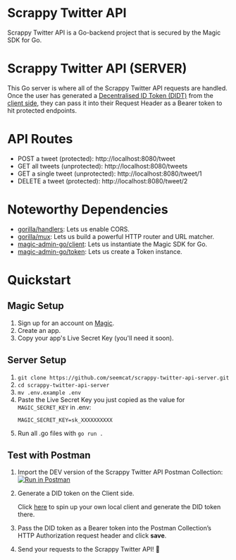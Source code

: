 # Scrappy Twitter API
Scrappy Twitter API is a Go-backend project that is secured by the Magic SDK for Go. 

# Scrappy Twitter API (SERVER)
This Go server is where all of the Scrappy Twitter API requests are handled. Once the user has generated a [Decentralised ID Token (DIDT)](https://docs.magic.link/decentralized-id) from the [client side](https://github.com/magiclabs/scrappy-twitter-api-client), they can pass it into their Request Header as a Bearer token to hit protected endpoints.

# API Routes
- POST a tweet (protected): http://localhost:8080/tweet 
- GET all tweets (unprotected): http://localhost:8080/tweets 
- GET a single tweet (unprotected): http://localhost:8080/tweet/1 
- DELETE a tweet (protected): http://localhost:8080/tweet/2

# Noteworthy Dependencies
- [gorilla/handlers](https://github.com/gorilla/handlers): Lets us enable CORS.
- [gorilla/mux](https://github.com/gorilla/mux): Lets us build a powerful HTTP router and URL matcher.
- [magic-admin-go/client](https://docs.magic.link/admin-sdk/go/get-started#creating-an-sdk-client-instance): Lets us instantiate the Magic SDK for Go.
- [magic-admin-go/token](https://docs.magic.link/admin-sdk/go/get-started#creating-a-token-instance): Lets us create a Token instance.

# Quickstart
## Magic Setup
1. Sign up for an account on [Magic](https://magic.link/).
2. Create an app.
3. Copy your app's Live Secret Key (you'll need it soon).

## Server Setup
1. `git clone https://github.com/seemcat/scrappy-twitter-api-server.git`
2. `cd scrappy-twitter-api-server`
3. `mv .env.example .env`
4. Paste the Live Secret Key you just copied as the value for `MAGIC_SECRET_KEY` in .env:
    ```
    MAGIC_SECRET_KEY=sk_XXXXXXXXXX
    ```
4. Run all .go files with `go run .`

## Test with Postman
1. Import the DEV version of the Scrappy Twitter API Postman Collection:
    [![Run in Postman](https://run.pstmn.io/button.svg)](https://god.postman.co/run-collection/1aa913713995cb16bb70)
2. Generate a DID token on the Client side. 
   
   Click [here](https://github.com/magiclabs/scrappy-twitter-api-client) to spin up your own local client and generate the DID token there.
   
3. Pass the DID token as a Bearer token into the Postman Collection’s HTTP Authorization request header and click **save**.
4. Send your requests to the Scrappy Twitter API! 🎉
